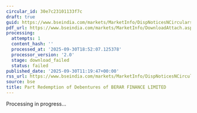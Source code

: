 ```yaml
---
circular_id: 30e7c23101133f7c
draft: true
guid: https://www.bseindia.com/markets/MarketInfo/DispNoticesNCirculars.aspx?Noticeid={D6A5CB20-AFDB-4AE8-9C61-DDDE7133E9A9}&noticeno=20250930-24&dt=09/30/2025&icount=24&totcount=114&flag=0
pdf_url: https://www.bseindia.com/markets/MarketInfo/DownloadAttach.aspx?id=20250930-24&attachedId=
processing:
  attempts: 1
  content_hash: ''
  processed_at: '2025-09-30T18:52:07.125378'
  processor_version: '2.0'
  stage: download_failed
  status: failed
published_date: '2025-09-30T11:19:47+00:00'
rss_url: https://www.bseindia.com/markets/MarketInfo/DispNoticesNCirculars.aspx?Noticeid={D6A5CB20-AFDB-4AE8-9C61-DDDE7133E9A9}&noticeno=20250930-24&dt=09/30/2025&icount=24&totcount=114&flag=0
source: bse
title: Part Redemption of Debentures of BERAR FINANCE LIMITED
---
```


Processing in progress...